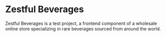 # Zestful Beverages

Zestful Beverages is a test project, a frontend component of a wholesale online store specializing in rare beverages sourced from around the world.
